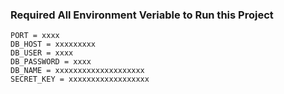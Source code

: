 ### Required All Environment Veriable to Run this Project
```
PORT = xxxx
DB_HOST = xxxxxxxxx
DB_USER = xxxx
DB_PASSWORD = xxxx
DB_NAME = xxxxxxxxxxxxxxxxxxxx
SECRET_KEY = xxxxxxxxxxxxxxxxxx
```